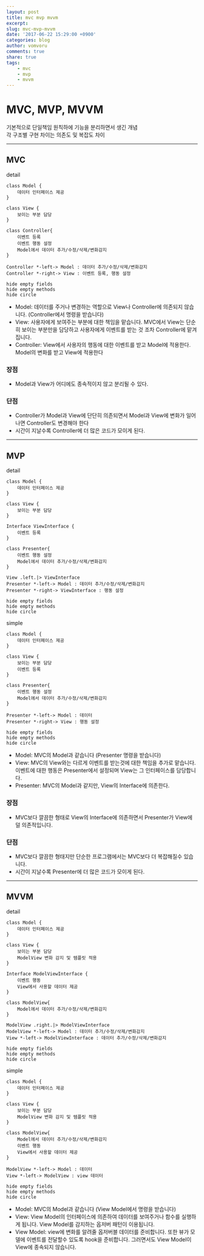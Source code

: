 ```yaml
---
layout: post
title: mvc mvp mvvm
excerpt: 
slug: mvc-mvp-mvvm
date: '2017-06-22 15:29:00 +0900'
categories: blog
author: vomvoru
comments: true
share: true
tags:
    - mvc
    - mvp
    - mvvm
---
```



# MVC, MVP, MVVM
기본적으로 단일책임 원칙하에 기능을 분리하면서 생긴 개념  
각 구조별 구현 차이는 의존도 및 복잡도 차이

---

## MVC

detail

```plantuml
class Model {
    데이터 인터페이스 제공
}

class View {
    보이는 부분 담당
}

class Controller{
    이벤트 등록
    이벤트 행동 설정
    Model에서 데이터 추가/수정/삭제/변화감지
}

Controller *-left-> Model : 데이터 추가/수정/삭제/변화감지
Controller *-right-> View : 이벤트 등록, 행동 설정

hide empty fields
hide empty methods
hide circle
```

* Model: 데이터를 주거나 변경하는 역할으로 View나 Controller에 의존되지 않습니다. (Controller에서 명령을 받습니다)
* View: 사용자에게 보여주는 부분에 대한 책임을 맡습니다. MVC에서 View는 단순히 보이는 부분만을 담당하고 사용자에게 이벤트를 받는 것 조차 Controller에 맡겨집니다.
* Controller: View에서 사용자의 행동에 대한 이벤트를 받고 Model에 적용한다. Model의 변화를 받고 View에 적용한다

### 장점
* Model과 View가 어디에도 종속적이지 않고 분리될 수 있다.

### 단점
* Controller가 Model과 View에 단단히 의존되면서 Model과 View에 변화가 일어나면 Controller도 변경해야 한다
* 시간이 지날수록 Controller에 더 많은 코드가 모이게 된다.

---

## MVP

detail

```plantuml
class Model {
    데이터 인터페이스 제공
}

class View {
    보이는 부분 담당
}

Interface ViewInterface {
    이벤트 등록
}

class Presenter{
    이벤트 행동 설정
    Model에서 데이터 추가/수정/삭제/변화감지
}

View .left.|> ViewInterface
Presenter *-left-> Model : 데이터 추가/수정/삭제/변화감지
Presenter *-right-> ViewInterface : 행동 설정

hide empty fields
hide empty methods
hide circle
```

simple

```plantuml
class Model {
    데이터 인터페이스 제공
}

class View {
    보이는 부분 담당
    이벤트 등록
}

class Presenter{
    이벤트 행동 설정
    Model에서 데이터 추가/수정/삭제/변화감지
}

Presenter *-left-> Model : 데이터
Presenter *-right-> View : 행동 설정

hide empty fields
hide empty methods
hide circle
```

* Model: MVC의 Model과 같습니다 (Presenter 명령을 받습니다)
* View: MVC의 View와는 다르게 이벤트를 받는것에 대한 책임을 추가로 맡습니다. 이벤트에 대한 행동은 Presenter에서 설정되며 View는 그 인터페이스를 담당합니다.
* Presenter: MVC의 Model과 같지만, View의 Interface에 의존한다.

### 장점
* MVC보다 깔끔한 형태로 View의 Interface에 의존하면서 Presenter가 View에 덜 의존적입니다.

### 단점
* MVC보다 깔끔한 형태지만 단순한 프로그램에서는 MVC보다 더 복잡해질수 있습니다.
* 시간이 지날수록 Presenter에 더 많은 코드가 모이게 된다.

---

## MVVM

detail

```plantuml
class Model {
    데이터 인터페이스 제공
}

class View {
    보이는 부분 담당
    ModelView 변화 감지 및 템플릿 적용
}

Interface ModelViewInterface {
    이벤트 행동
    View에서 사용할 데이터 제공
}

class ModelView{
    Model에서 데이터 추가/수정/삭제/변화감지
}

ModelView .right.|> ModelViewInterface
ModelView *-left-> Model : 데이터 추가/수정/삭제/변화감지
View *-left-> ModelViewInterface : 데이터 추가/수정/삭제/변화감지

hide empty fields
hide empty methods
hide circle
```

simple

```plantuml
class Model {
    데이터 인터페이스 제공
}

class View {
    보이는 부분 담당
    ModelView 변화 감지 및 템플릿 적용
}

class ModelView{
    Model에서 데이터 추가/수정/삭제/변화감지
    이벤트 행동
    View에서 사용할 데이터 제공
}

ModelView *-left-> Model : 데이터
View *-left-> ModelView : view 데이터

hide empty fields
hide empty methods
hide circle
```

* Model: MVC의 Model과 같습니다 (View Model에서 명령을 받습니다)
* View: View Model의 인터페이스에 의존하여 데이터를 보여주거나 함수를 실행하게 됩니다. View Model를 감지하는 옵저버 패턴이 이용됩니다.
* View Model: view에 변화를 알려줄 옵저버블 데이터를 준비합니다. 또한 뷰가 모델에 이벤트를 전달할수 있도록 hook을 준비합니다. 그러면서도 View Model이 View에 종속되지 않습니다.